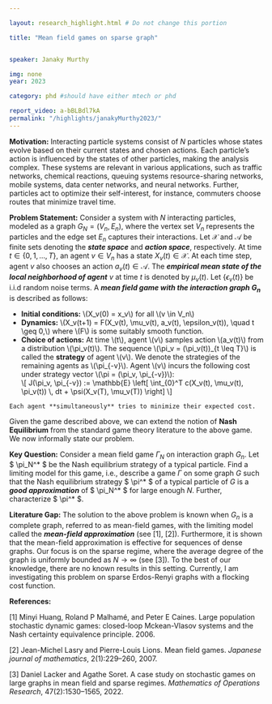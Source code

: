 ```yaml
---

layout: research_highlight.html # Do not change this portion

title: "Mean field games on sparse graph"


speaker: Janaky Murthy

img: none
year: 2023

category: phd #should have either mtech or phd

report_video: a-bBLBdl7kA
permalink: "/highlights/janakyMurthy2023/"
---
```

**Motivation:**
Interacting particle systems consist of $N$ particles whose states evolve based on their current states and chosen actions. Each particle’s action is influenced by the states of other particles, making the analysis complex. These systems are relevant in various applications, such as traffic networks, chemical reactions, queuing systems resource-sharing networks, mobile systems, data center networks, and neural networks. Further, particles act to optimize their self-interest, for instance, commuters choose routes that minimize travel time.

**Problem Statement:**
Consider a system with $N$ interacting particles, modeled as a graph $G_N = (V_n, E_n)$, where the vertex set $V_n$ represents the particles and the edge set $E_n$ captures
their interactions. Let $\mathcal{X}$ and $\mathcal{A}$ be finite sets denoting the ***state space*** and ***action space***, respectively. At time $t \in \{0, 1, \ldots, T\}$, an agent $v \in V_n$ has a state $X_v(t) \in \mathcal{X}$. At each time step, agent $v$ also chooses an action $a_v(t) \in \mathcal{A}$. The ***empirical mean state of the local neighborhood of agent*** $v$ at time $t$ is denoted by $\mu_v(t)$. Let $\{\epsilon_v(t)\}$ be i.i.d random noise terms. A ***mean field game with the interaction graph $G_n$*** is described as follows:
<ul style="list-style-type:disc;">
  <li>
    <strong>Initial conditions:</strong> \(X_v(0) = x_v\) for all \(v \in V_n\)
  </li>
  <li>
    <strong>Dynamics:</strong> 
    \(X_v(t+1) = F(X_v(t), \mu_v(t), a_v(t), \epsilon_v(t)), \quad t \geq 0,\)  
    where \(F\) is some suitably smooth function.
  </li>
  <li>
    <strong>Choice of actions:</strong> At time \(t\), agent \(v\) samples action \(a_v(t)\) from a distribution \(\pi_v(t)\).  
    The sequence \(\pi_v = (\pi_v(t))_{t \leq T}\) is called the <strong>strategy</strong> of agent \(v\).  
    We denote the strategies of the remaining agents as \(\pi_{-v}\).  
    Agent \(v\) incurs the following cost under strategy vector \(\pi = (\pi_v, \pi_{-v})\):
    <div>
      \[
      J(\pi_v, \pi_{-v}) := \mathbb{E} \left[ \int_{0}^T c(X_v(t), \mu_v(t), \pi_v(t)) \, dt + \psi(X_v(T), \mu_v(T)) \right]
      \]
    </div>
  </li>
</ul>


    Each agent **simultaneously** tries to minimize their expected cost.

Given the game described above, we can extend the notion of **Nash Equilibrium** from the standard game theory literature to the above game. We now informally state our problem.

**Key Question:**
Consider a mean field game $\Gamma_N$ on interaction graph $G_n$. Let $ \pi_N^* $ be the Nash equilibrium strategy of a typical particle. Find a limiting model for this game, i.e., describe a game $\Gamma$ on some graph $G$ such that the Nash equilibrium strategy $ \pi^* $ of a typical particle of $G$ is a ***good approximation*** of $ \pi_N^* $ for large enough $N$. Further, characterize $ \pi^* $.

**Literature Gap:**
The solution to the above problem is known when $G_n$ is a complete graph, referred to as mean-field games, with the limiting model called the ***mean-field approximation*** (see [1], [2]). Furthermore, it is shown that the mean-field approximation is effective for sequences of dense graphs. Our focus is on the sparse regime, where the average degree of the graph is uniformly bounded as $N \rightarrow \infty$ (see [3]). To the best of our knowledge, there are no known results in this setting. Currently, I am investigating this problem on sparse Erdos-Renyi graphs with a flocking cost function.

**References:**

[1] Minyi Huang, Roland P Malhamé, and Peter E Caines. Large population stochastic dynamic games: closed-loop Mckean-Vlasov systems and the Nash certainty equivalence principle. 2006.

[2] Jean-Michel Lasry and Pierre-Louis Lions. Mean field games. *Japanese journal of mathematics*, 2(1):229–260, 2007.

[3] Daniel Lacker and Agathe Soret. A case study on stochastic games on large graphs in mean field and sparse regimes. *Mathematics of Operations Research*, 47(2):1530–1565, 2022.